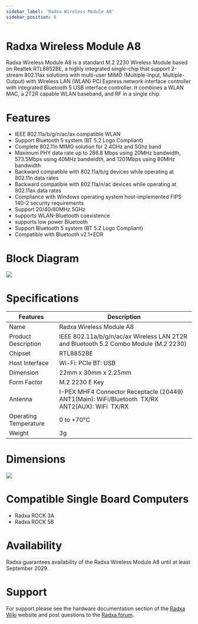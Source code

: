 ```yaml
---
sidebar_label: 'Radxa Wireless Module A8'
sidebar_position: 6
---
```


# Radxa Wireless Module A8
Radxa Wireless Module A8 is a standard M.2 2230 Wireless Module based on Realtek RTL8852BE, a highly integrated single-chip that support 2-stream 802.11ax solutions with multi-user MIMO (Multiple-Input, Multiple-Output) with Wireless LAN (WLAN) PCI Express network interface controller with integrated Bluetooth 5 USB interface controller. It combines a WLAN MAC, a 2T2R capable WLAN baseband, and RF in a single chip.


# Features

- IEEE 802.11a/b/g/n/ac/ax compatible WLAN
- Support Bluetooth 5 system (BT 5.2 Logo Compliant)
- Complete 802.11n MIMO solution for 2.4GHz and 5Ghz band
- Maximum PHY data rate up to 286.8 Mbps using 20MHz bandwidth, 573.5Mbps using 40MHz bandwidth, and 1201Mbps using 80MHz bandwidth
- Backward compatible with 802.11a/b/g devices while operating at 802.11n data rates
- Backward compatible with 802.11a/n/ac devices while operating at 802.11ax data rates
- Compliance with Windows operating system host-implemented FIPS 140-2 security requirements
- Support 20/40/80MHz 5GHz
- supports WLAN-Bluetooth coexistence
- supports low power Bluetooth
- Support Bluetooth 5 system (BT 5.2 Logo Compliant)
- Compatible with Bluetooth v2.1+EDR

# Block Diagram

![](/img/accessories/wireless-a8-block-diagram.webp)

# Specifications


| Features            | Description                                                                                            |
| ------------------- | ------------------------------------------------------------------------------------------------------ |
| Name                | Radxa Wireless Module A8                                                                               |
| Product Description | IEEE 802.11a/b/g/n/ac/ax Wireless LAN 2T2R and Bluetooth 5.2 Combo Module (M.2 2230)                   |
| Chipset             | RTL8852BE                                                                                              |
| Host Interface      | Wi-Fi: PCIe BT: USB                                                                                    |
| Dimension           | 22mm x 30mm x 2.25mm                                                                                   |
| Form Factor         | M.2 2230 E Key                                                                                         |
| Antenna             | I-PEX MHF4 Connector Receptacle (20449) ANT1(Main): WiFi/Bluetooth  TX/RX ANT2(AUX): WiFi  TX/RX       |
| Operating Temperature| 0 to +70°C                                                                                            |
| Weight              | 3g                                                                                                     |



# Dimensions

![](/img/accessories/radxa-wireless-module-2d.webp)

# Compatible Single Board Computers

- Radxa ROCK 3A
- Radxa ROCK 5B

# Availability

Radxa guarantees availability of the Radxa Wireless Module A8 until at least September 2029.

# Support

For support please see the hardware documentation section of the [Radxa Wiki](https://wiki.radxa.com/Wireless_module) website and post questions to the [Radxa forum](https://forum.radxa.com/).